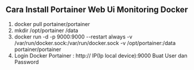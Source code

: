 ## Cara Install Portainer Web Ui Monitoring Docker
1. docker pull portainer/portainer
2. mkdir /opt/portainer /data
3. docker run -d -p 9000:9000 --restart always -v /var/run/docker.sock:/var/run/docker.sock -v /opt/portainer:/data portainer/portainer
4. Login Docker Portainer :
	http:// IP(Ip local device):9000
	Buat User dan Password
